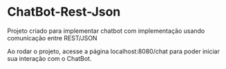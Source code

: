 # ChatBot-Rest-Json
Projeto criado para implementar chatbot com implementação usando comunicação entre REST/JSON

Ao rodar o projeto, acesse a página localhost:8080/chat para poder iniciar sua interação com o ChatBot.
